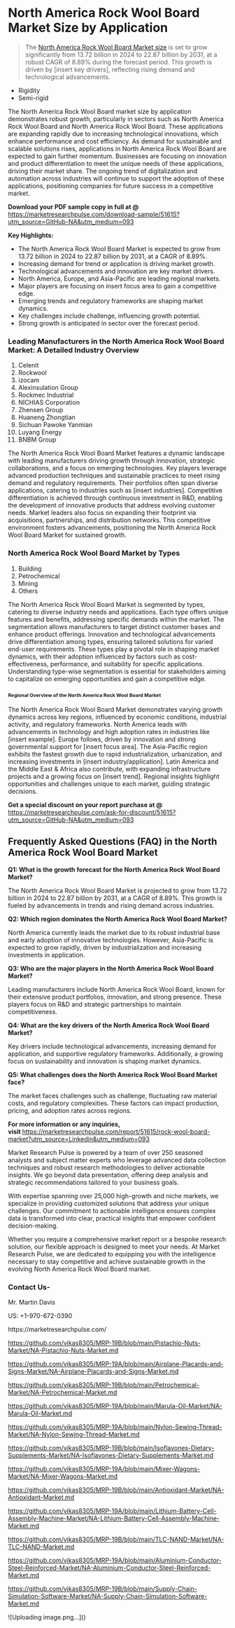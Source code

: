 <h1>North America Rock Wool Board Market&nbsp;Size by Application</h1><blockquote><p>The <a href="https://marketresearchpulse.com/download-sample/51615?utm_source=GitHub-NA&amp;utm_medium=093">North America Rock Wool Board Market size</a> is set to grow significantly from 13.72 billion in 2024 to 22.87 billion by 2031, at a robust CAGR of 8.89% during the forecast period. This growth is driven by [insert key drivers], reflecting rising demand and technological advancements.</p></blockquote><ul><li>Rigidity <li> Semi-rigid</li></ul><p>The North America Rock Wool Board market size by application demonstrates robust growth, particularly in sectors such as North America Rock Wool Board and North America Rock Wool Board. These applications are expanding rapidly due to increasing technological innovations, which enhance performance and cost efficiency. As demand for sustainable and scalable solutions rises, applications in North America Rock Wool Board are expected to gain further momentum. Businesses are focusing on innovation and product differentiation to meet the unique needs of these applications, driving their market share. The ongoing trend of digitalization and automation across industries will continue to support the adoption of these applications, positioning companies for future success in a competitive market.</p><p><strong>Download your PDF sample copy in full at @ </strong><a href="https://marketresearchpulse.com/download-sample/51615?utm_source=GitHub-NA&amp;utm_medium=093">https://marketresearchpulse.com/download-sample/51615?utm_source=GitHub-NA&amp;utm_medium=093</a></p><p><strong>Key Highlights: </strong></p><ul><li>The North America Rock Wool Board Market is expected to grow from 13.72 billion in 2024 to 22.87 billion by 2031, at a CAGR of 8.89%.</li><li>Increasing demand for trend or application is driving market growth.</li><li>Technological advancements and innovation are key market drivers.</li><li>North America, Europe, and Asia-Pacific are leading regional markets.</li><li>Major players are focusing on insert focus area to gain a competitive edge.</li><li>Emerging trends and regulatory frameworks are shaping market dynamics.</li><li>Key challenges include challenge, influencing growth potential.</li><li>Strong growth is anticipated in sector over the forecast period.</li></ul><h3>Leading Manufacturers in the North America Rock Wool Board Market: A Detailed Industry Overview</h3><ol><li>Celenit</li><li>Rockwool</li><li>izocam</li><li>Alexinsulation Group</li><li>Rockmec Industrial</li><li>NICHIAS Corporation</li><li>Zhensen Group</li><li>Huaneng Zhongtian</li><li>Sichuan Pawoke Yanmian</li><li>Luyang Energy</li><li>BNBM Group</li></ol><div class="flex max-w-full flex-col flex-grow"><div class="min-h-8 text-message flex w-full flex-col items-end gap-2 whitespace-normal break-words [.text-message+&amp;]:mt-5" dir="auto" data-message-author-role="assistant" data-message-id="fd8432e4-4910-450d-b182-61b7bfb0a01f" data-message-model-slug="gpt-4o"><div class="flex w-full flex-col gap-1 empty:hidden first:pt-[3px]"><div class="markdown prose w-full break-words dark:prose-invert light"><p>The North America Rock Wool Board Market features a dynamic landscape with leading manufacturers driving growth through innovation, strategic collaborations, and a focus on emerging technologies. Key players leverage advanced production techniques and sustainable practices to meet rising demand and regulatory requirements. Their portfolios often span diverse applications, catering to industries such as [insert industries]. Competitive differentiation is achieved through continuous investment in R&amp;D, enabling the development of innovative products that address evolving customer needs. Market leaders also focus on expanding their footprint via acquisitions, partnerships, and distribution networks. This competitive environment fosters advancements, positioning the North America Rock Wool Board Market for sustained growth.</p></div></div></div></div><h3>North America Rock Wool Board Market by Types</h3><ol><li>Building <li> Petrochemical <li> Mining <li> Others</li></ol><div class="flex max-w-full flex-col flex-grow"><div class="min-h-8 text-message flex w-full flex-col items-end gap-2 whitespace-normal break-words [.text-message+&amp;]:mt-5" dir="auto" data-message-author-role="assistant" data-message-id="084470be-0bb7-4664-bddf-5156b4f41249" data-message-model-slug="gpt-4o-mini"><div class="flex w-full flex-col gap-1 empty:hidden first:pt-[3px]"><div class="markdown prose w-full break-words dark:prose-invert light"><p>The North America Rock Wool Board Market is segmented by types, catering to diverse industry needs and applications. Each type offers unique features and benefits, addressing specific demands within the market. The segmentation allows manufacturers to target distinct customer bases and enhance product offerings. Innovation and technological advancements drive differentiation among types, ensuring tailored solutions for varied end-user requirements. These types play a pivotal role in shaping market dynamics, with their adoption influenced by factors such as cost-effectiveness, performance, and suitability for specific applications. Understanding type-wise segmentation is essential for stakeholders aiming to capitalize on emerging opportunities and gain a competitive edge.</p></div></div></div></div><h3><span style="font-size: 11px;">Regional Overview of the North America Rock Wool Board Market</span></h3><div class="flex max-w-full flex-col flex-grow"><div class="min-h-8 text-message flex w-full flex-col items-end gap-2 whitespace-normal break-words [.text-message+&amp;]:mt-5" dir="auto" data-message-author-role="assistant" data-message-id="e9038762-ce64-4e30-91c9-9bd413514231" data-message-model-slug="gpt-4o-mini"><div class="flex w-full flex-col gap-1 empty:hidden first:pt-[3px]"><div class="markdown prose w-full break-words dark:prose-invert light"><p>The North America Rock Wool Board Market demonstrates varying growth dynamics across key regions, influenced by economic conditions, industrial activity, and regulatory frameworks. North America leads with advancements in technology and high adoption rates in industries like [insert example]. Europe follows, driven by innovation and strong governmental support for [insert focus area]. The Asia-Pacific region exhibits the fastest growth due to rapid industrialization, urbanization, and increasing investments in [insert industry/application]. Latin America and the Middle East &amp; Africa also contribute, with expanding infrastructure projects and a growing focus on [insert trend]. Regional insights highlight opportunities and challenges unique to each market, guiding strategic decisions.</p></div></div></div></div><p><strong>Get a special discount on your report purchase at @ </strong><a href="https://marketresearchpulse.com/ask-for-discount/51615?utm_source=GitHub-NA&amp;utm_medium=093">https://marketresearchpulse.com/ask-for-discount/51615?utm_source=GitHub-NA&amp;utm_medium=093</a></p><h2>Frequently Asked Questions (FAQ) in the North America Rock Wool Board Market</h2><p><strong>Q1: What is the growth forecast for the North America Rock Wool Board Market?</strong></p><p>The North America Rock Wool Board Market is projected to grow from 13.72 billion in 2024 to 22.87 billion by 2031, at a CAGR of 8.89%. This growth is fueled by advancements in trends and rising demand across industries.</p><p><strong>Q2: Which region dominates the North America Rock Wool Board Market?</strong></p><p>North America currently leads the market due to its robust industrial base and early adoption of innovative technologies. However, Asia-Pacific is expected to grow rapidly, driven by industrialization and increasing investments in application.</p><p><strong>Q3: Who are the major players in the North America Rock Wool Board Market?</strong></p><p>Leading manufacturers include North America Rock Wool Board, known for their extensive product portfolios, innovation, and strong presence. These players focus on R&amp;D and strategic partnerships to maintain competitiveness.</p><p><strong>Q4: What are the key drivers of the North America Rock Wool Board Market?</strong></p><p>Key drivers include technological advancements, increasing demand for application, and supportive regulatory frameworks. Additionally, a growing focus on sustainability and innovation is shaping market dynamics.</p><p><strong>Q5: What challenges does the North America Rock Wool Board Market face?</strong></p><p>The market faces challenges such as challenge, fluctuating raw material costs, and regulatory complexities. These factors can impact production, pricing, and adoption rates across regions.</p><p><strong>For more information or any inquiries, visit&nbsp;</strong><a href="https://marketresearchpulse.com/report/51615/rock-wool-board-market?utm_source=Linkedin&utm_medium=093">https://marketresearchpulse.com/report/51615/rock-wool-board-market?utm_source=Linkedin&utm_medium=093</a></p><p>Market Research Pulse is powered by a team of over 250 seasoned analysts and subject matter experts who leverage advanced data collection techniques and robust research methodologies to deliver actionable insights. We go beyond data presentation, offering deep analysis and strategic recommendations tailored to your business goals.</p><p>With expertise spanning over 25,000 high-growth and niche markets, we specialize in providing customized solutions that address your unique challenges. Our commitment to actionable intelligence ensures complex data is transformed into clear, practical insights that empower confident decision-making.</p><p>Whether you require a comprehensive market report or a bespoke research solution, our flexible approach is designed to meet your needs. At Market Research Pulse, we are dedicated to equipping you with the intelligence necessary to stay competitive and achieve sustainable growth in the evolving North America Rock Wool Board market.</p><h3><strong>Contact Us-</strong></h3><p>Mr. Martin Davis</p><p>US: +1-970-672-0390</p><p>https://marketresearchpulse.com/</p><p><a href="https://github.com/vikas8305/MRP-19B/blob/main/Pistachio-Nuts-Market/NA-Pistachio-Nuts-Market.md">https://github.com/vikas8305/MRP-19B/blob/main/Pistachio-Nuts-Market/NA-Pistachio-Nuts-Market.md</a></p><p><a href="https://github.com/vikas8305/MRP-19A/blob/main/Airplane-Placards-and-Signs-Market/NA-Airplane-Placards-and-Signs-Market.md">https://github.com/vikas8305/MRP-19A/blob/main/Airplane-Placards-and-Signs-Market/NA-Airplane-Placards-and-Signs-Market.md</a></p><p><a href="https://github.com/vikas8305/MRP-19B/blob/main/Petrochemical-Market/NA-Petrochemical-Market.md">https://github.com/vikas8305/MRP-19B/blob/main/Petrochemical-Market/NA-Petrochemical-Market.md</a></p><p><a href="https://github.com/vikas8305/MRP-19A/blob/main/Marula-Oil-Market/NA-Marula-Oil-Market.md">https://github.com/vikas8305/MRP-19A/blob/main/Marula-Oil-Market/NA-Marula-Oil-Market.md</a></p><p><a href="https://github.com/vikas8305/MRP-19A/blob/main/Nylon-Sewing-Thread-Market/NA-Nylon-Sewing-Thread-Market.md">https://github.com/vikas8305/MRP-19A/blob/main/Nylon-Sewing-Thread-Market/NA-Nylon-Sewing-Thread-Market.md</a></p><p><a href="https://github.com/vikas8305/MRP-19B/blob/main/Isoflavones-Dietary-Supplements-Market/NA-Isoflavones-Dietary-Supplements-Market.md">https://github.com/vikas8305/MRP-19B/blob/main/Isoflavones-Dietary-Supplements-Market/NA-Isoflavones-Dietary-Supplements-Market.md</a></p><p><a href="https://github.com/vikas8305/MRP-19A/blob/main/Mixer-Wagons-Market/NA-Mixer-Wagons-Market.md">https://github.com/vikas8305/MRP-19A/blob/main/Mixer-Wagons-Market/NA-Mixer-Wagons-Market.md</a></p><p><a href="https://github.com/vikas8305/MRP-19B/blob/main/Antioxidant-Market/NA-Antioxidant-Market.md">https://github.com/vikas8305/MRP-19B/blob/main/Antioxidant-Market/NA-Antioxidant-Market.md</a></p><p><a href="https://github.com/vikas8305/MRP-19A/blob/main/Lithium-Battery-Cell-Assembly-Machine-Market/NA-Lithium-Battery-Cell-Assembly-Machine-Market.md">https://github.com/vikas8305/MRP-19A/blob/main/Lithium-Battery-Cell-Assembly-Machine-Market/NA-Lithium-Battery-Cell-Assembly-Machine-Market.md</a></p><p><a href="https://github.com/vikas8305/MRP-19B/blob/main/TLC-NAND-Market/NA-TLC-NAND-Market.md">https://github.com/vikas8305/MRP-19B/blob/main/TLC-NAND-Market/NA-TLC-NAND-Market.md</a></p><p><a href="https://github.com/vikas8305/MRP-19A/blob/main/Aluminium-Conductor-Steel-Reinforced-Market/NA-Aluminium-Conductor-Steel-Reinforced-Market.md">https://github.com/vikas8305/MRP-19A/blob/main/Aluminium-Conductor-Steel-Reinforced-Market/NA-Aluminium-Conductor-Steel-Reinforced-Market.md</a></p><p><a href="https://github.com/vikas8305/MRP-19B/blob/main/Supply-Chain-Simulation-Software-Market/NA-Supply-Chain-Simulation-Software-Market.md">https://github.com/vikas8305/MRP-19B/blob/main/Supply-Chain-Simulation-Software-Market/NA-Supply-Chain-Simulation-Software-Market.md</a></p>
![Uploading image.png…]()
